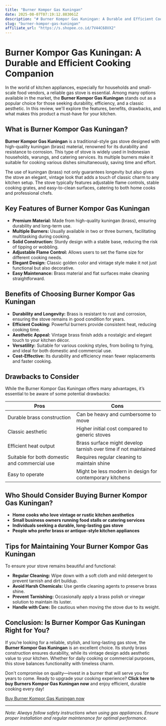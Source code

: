 ```yaml
---
title: "Burner Kompor Gas Kuningan"
date: 2025-08-07T07:19:12.883061Z
description: "# Burner Kompor Gas Kuningan: A Durable and Efficient Cooking Companion..."
slug: "burner-kompor-gas-kuningan"
affiliate_url: "https://s.shopee.co.id/7V44C68VX2"
---
```

# Burner Kompor Gas Kuningan: A Durable and Efficient Cooking Companion

In the world of kitchen appliances, especially for households and small-scale food vendors, a reliable gas stove is essential. Among many options available in the market, the **Burner Kompor Gas Kuningan** stands out as a popular choice for those seeking durability, efficiency, and a classic aesthetic. In this review, we'll explore the features, benefits, drawbacks, and what makes this product a must-have for your kitchen.

## What is Burner Kompor Gas Kuningan?

**Burner Kompor Gas Kuningan** is a traditional-style gas stove designed with high-quality kuningan (brass) material, renowned for its durability and resistance to corrosion. This type of stove is widely used in Indonesian households, warungs, and catering services. Its multiple burners make it suitable for cooking various dishes simultaneously, saving time and effort.

The use of kuningan (brass) not only guarantees longevity but also gives the stove an elegant, vintage look that adds a touch of classic charm to any kitchen setup. The stove typically features adjustable flame controls, stable cooking grates, and easy-to-clean surfaces, catering to both home cooks and professional chefs.

## Key Features of Burner Kompor Gas Kuningan

- **Premium Material:** Made from high-quality kuningan (brass), ensuring durability and long-term use.
- **Multiple Burners:** Usually available in two or three burners, facilitating multitasking during cooking.
- **Solid Construction:** Sturdy design with a stable base, reducing the risk of tipping or wobbling.
- **Adjustable Flame Control:** Allows users to set the flame size for different cooking needs.
- **Elegant Design:** Classic golden color and vintage style make it not just functional but also decorative.
- **Easy Maintenance:** Brass material and flat surfaces make cleaning straightforward.

## Benefits of Choosing Burner Kompor Gas Kuningan

- **Durability and Longevity:** Brass is resistant to rust and corrosion, ensuring the stove remains in good condition for years.
- **Efficient Cooking:** Powerful burners provide consistent heat, reducing cooking time.
- **Aesthetic Appeal:** Vintage brass finish adds a nostalgic and elegant touch to your kitchen décor.
- **Versatility:** Suitable for various cooking styles, from boiling to frying, and ideal for both domestic and commercial use.
- **Cost-Effective:** Its durability and efficiency mean fewer replacements and faster cooking.

## Drawbacks to Consider

While the Burner Kompor Gas Kuningan offers many advantages, it’s essential to be aware of some potential drawbacks:

| Pros | Cons |
|---|---|
| Durable brass construction | Can be heavy and cumbersome to move |
| Classic aesthetic | Higher initial cost compared to generic stoves |
| Efficient heat output | Brass surface might develop tarnish over time if not maintained |
| Suitable for both domestic and commercial use | Requires regular cleaning to maintain shine |
| Easy to operate | Might be less modern in design for contemporary kitchens |

## Who Should Consider Buying Burner Kompor Gas Kuningan?

- **Home cooks who love vintage or rustic kitchen aesthetics**
- **Small business owners running food stalls or catering services**
- **Individuals seeking a durable, long-lasting gas stove**
- **People who prefer brass or antique-style kitchen appliances**

## Tips for Maintaining Your Burner Kompor Gas Kuningan

To ensure your stove remains beautiful and functional:

- **Regular Cleaning:** Wipe down with a soft cloth and mild detergent to prevent tarnish and dirt buildup.
- **Avoid Harsh Chemicals:** Use gentle cleaning agents to preserve brass shine.
- **Prevent Tarnishing:** Occasionally apply a brass polish or vinegar solution to maintain its luster.
- **Handle with Care:** Be cautious when moving the stove due to its weight.

## Conclusion: Is Burner Kompor Gas Kuningan Right for You?

If you’re looking for a reliable, stylish, and long-lasting gas stove, the **Burner Kompor Gas Kuningan** is an excellent choice. Its sturdy brass construction ensures durability, while its vintage design adds aesthetic value to your kitchen. Whether for daily cooking or commercial purposes, this stove balances functionality with timeless charm.

Don't compromise on quality—invest in a burner that will serve you for years to come. Ready to upgrade your cooking experience? **Click here to buy Burners Kompor Gas Kuningan now** and enjoy efficient, durable cooking every day!

[Buy Burner Kompor Gas Kuningan now](https://s.shopee.co.id/7V44C68VX2)

---

*Note: Always follow safety instructions when using gas appliances. Ensure proper installation and regular maintenance for optimal performance.*